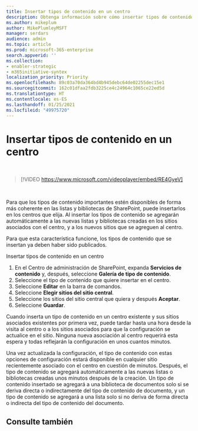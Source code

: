 ```yaml
---
title: Insertar tipos de contenido en un centro
description: Obtenga información sobre cómo insertar tipos de contenido en un centro
ms.author: mikeplum
author: MikePlumleyMSFT
manager: serdars
audience: admin
ms.topic: article
ms.prod: microsoft-365-enterprise
search.appverid: ''
ms.collection:
- enabler-strategic
- m365initiative-syntex
localization_priority: Priority
ms.openlocfilehash: 89c03a70da364bd4b945debc64de02255dec15e1
ms.sourcegitcommit: 162c01dfaa2fdb3225ce4c24964c1065ce22ed5d
ms.translationtype: HT
ms.contentlocale: es-ES
ms.lasthandoff: 01/25/2021
ms.locfileid: "49975720"
---
```

# <a name="push-content-types-to-a-hub"></a>Insertar tipos de contenido en un centro

</br>

> [!VIDEO https://www.microsoft.com/videoplayer/embed/RE4GyeV]  

</br>


Para que los tipos de contenido importantes estén disponibles de forma más coherente en las listas y bibliotecas de SharePoint, puede insertarlos en los centros que elija. Al insertar los tipos de contenido se agregarán automáticamente a las nuevas listas y bibliotecas creadas en los sitios asociados con el centro, y a los nuevos sitios que se agreguen al centro.

Para que esta característica funcione, los tipos de contenido que se insertan ya deben haber sido publicados.

Insertar tipos de contenido en un centro

1. En el Centro de administración de SharePoint, expanda **Servicios de contenido** y, después, seleccione **Galería de tipo de contenido**.
2. Seleccione el tipo de contenido que quiere insertar en el centro.
3. Seleccione **Editar** en la barra de comandos.
4. Seleccione **Elegir sitios del sitio central**.
5. Seleccione los sitios del sitio central que quiera y después **Aceptar**.
6. Seleccione **Guardar**.

Cuando inserta un tipo de contenido en un centro existente y sus sitios asociados existentes por primera vez, puede tardar hasta una hora desde la visita al centro o a los sitios asociados para que la configuración se actualice en el sitio. Ninguna nueva asociación al centro requerirá esta espera y todas reflejarán la configuración en unos cuantos minutos.

Una vez actualizada la configuración, el tipo de contenido con estas opciones de configuración estará disponible en cualquier sitio recientemente asociado con el centro en cuestión de minutos. Después, el tipo de contenido se agregará automáticamente a las nuevas listas o bibliotecas creadas unos minutos después de la creación. Un tipo de contenido insertado se agregará a una biblioteca de documentos solo si se deriva directa o indirectamente del tipo de contenido de documento, y un tipo de contenido se agregará a una lista solo si no deriva de forma directa o indirecta del tipo de contenido del documento.

## <a name="see-also"></a>Consulte también
